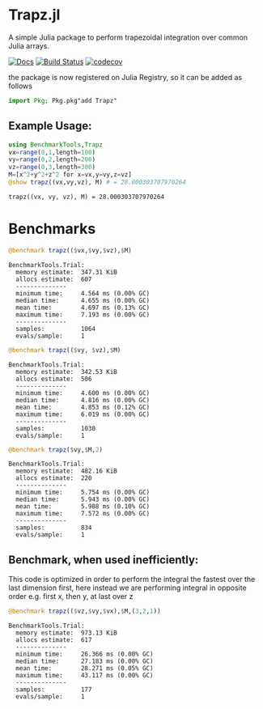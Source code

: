 # Trapz.jl
A simple Julia package to perform trapezoidal integration over common Julia arrays.

[![Docs](https://img.shields.io/badge/docs-latest-blue.svg)](https://pkg.julialang.org/docs/Trapz)
[![Build Status](https://travis-ci.com/francescoalemanno/Trapz.jl.svg?branch=master)](https://travis-ci.com/francescoalemanno/Trapz.jl)
[![codecov](https://codecov.io/gh/francescoalemanno/Trapz.jl/branch/master/graph/badge.svg)](https://codecov.io/gh/francescoalemanno/Trapz.jl)

the package is now registered on Julia Registry, so it can be added as follows
```julia
import Pkg; Pkg.pkg"add Trapz"
```


## Example Usage:



```julia
using BenchmarkTools,Trapz
vx=range(0,1,length=100)
vy=range(0,2,length=200)
vz=range(0,3,length=300)
M=[x^2+y^2+z^2 for x=vx,y=vy,z=vz]
@show trapz((vx,vy,vz), M) # = 28.000303707970264
```

    trapz((vx, vy, vz), M) = 28.000303707970264


# Benchmarks

```julia
@benchmark trapz(($vx,$vy,$vz),$M)
```

    BenchmarkTools.Trial:
      memory estimate:  347.31 KiB
      allocs estimate:  607
      --------------
      minimum time:     4.564 ms (0.00% GC)
      median time:      4.655 ms (0.00% GC)
      mean time:        4.697 ms (0.13% GC)
      maximum time:     7.193 ms (0.00% GC)
      --------------
      samples:          1064
      evals/sample:     1

```julia
@benchmark trapz(($vy, $vz),$M)
```

    BenchmarkTools.Trial:
      memory estimate:  342.53 KiB
      allocs estimate:  506
      --------------
      minimum time:     4.600 ms (0.00% GC)
      median time:      4.816 ms (0.00% GC)
      mean time:        4.853 ms (0.12% GC)
      maximum time:     6.019 ms (0.00% GC)
      --------------
      samples:          1030
      evals/sample:     1

```julia
@benchmark trapz($vy,$M,2)
```

    BenchmarkTools.Trial:
      memory estimate:  482.16 KiB
      allocs estimate:  220
      --------------
      minimum time:     5.754 ms (0.00% GC)
      median time:      5.943 ms (0.00% GC)
      mean time:        5.988 ms (0.10% GC)
      maximum time:     7.572 ms (0.00% GC)
      --------------
      samples:          834
      evals/sample:     1


## Benchmark, when used inefficiently:

This code is optimized in order to perform the integral the fastest over the last dimension first, here instead we are performing integral in opposite order e.g. first x, then y, at last over z

```julia
@benchmark trapz(($vz,$vy,$vx),$M,(3,2,1))
```

    BenchmarkTools.Trial:
      memory estimate:  973.13 KiB
      allocs estimate:  617
      --------------
      minimum time:     26.366 ms (0.00% GC)
      median time:      27.183 ms (0.00% GC)
      mean time:        28.271 ms (0.05% GC)
      maximum time:     43.117 ms (0.00% GC)
      --------------
      samples:          177
      evals/sample:     1
